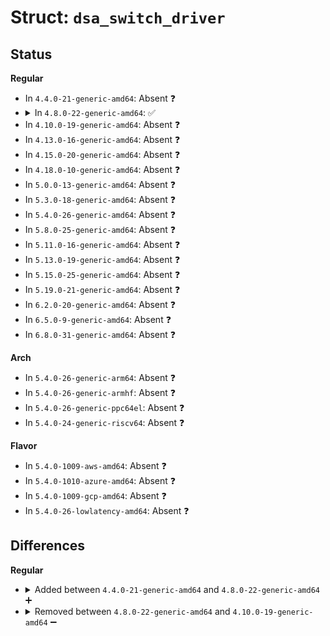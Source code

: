 # Struct: <code>dsa_switch_driver</code>

## Status
<b>Regular</b>
<ul>
<li>
In <code>4.4.0-21-generic-amd64</code>: Absent ❓
</li>
<li>
<details>
<summary>In <code>4.8.0-22-generic-amd64</code>: ✅</summary>

```c
struct dsa_switch_driver {
    struct list_head list;
    enum dsa_tag_protocol tag_protocol;
    const char * (*)(struct device *, struct device *, int, void * *) probe;
    int (*)(struct dsa_switch *) setup;
    int (*)(struct dsa_switch *, u8 *) set_addr;
    u32 (*)(struct dsa_switch *, int) get_phy_flags;
    int (*)(struct dsa_switch *, int, int) phy_read;
    int (*)(struct dsa_switch *, int, int, u16) phy_write;
    void (*)(struct dsa_switch *, int, struct phy_device *) adjust_link;
    void (*)(struct dsa_switch *, int, struct fixed_phy_status *) fixed_link_update;
    void (*)(struct dsa_switch *, int, uint8_t *) get_strings;
    void (*)(struct dsa_switch *, int, uint64_t *) get_ethtool_stats;
    int (*)(struct dsa_switch *) get_sset_count;
    void (*)(struct dsa_switch *, int, struct ethtool_wolinfo *) get_wol;
    int (*)(struct dsa_switch *, int, struct ethtool_wolinfo *) set_wol;
    int (*)(struct dsa_switch *) suspend;
    int (*)(struct dsa_switch *) resume;
    int (*)(struct dsa_switch *, int, struct phy_device *) port_enable;
    void (*)(struct dsa_switch *, int, struct phy_device *) port_disable;
    int (*)(struct dsa_switch *, int, struct phy_device *, struct ethtool_eee *) set_eee;
    int (*)(struct dsa_switch *, int, struct ethtool_eee *) get_eee;
    int (*)(struct dsa_switch *, int *) get_temp;
    int (*)(struct dsa_switch *, int *) get_temp_limit;
    int (*)(struct dsa_switch *, int) set_temp_limit;
    int (*)(struct dsa_switch *, bool *) get_temp_alarm;
    int (*)(struct dsa_switch *) get_eeprom_len;
    int (*)(struct dsa_switch *, struct ethtool_eeprom *, u8 *) get_eeprom;
    int (*)(struct dsa_switch *, struct ethtool_eeprom *, u8 *) set_eeprom;
    int (*)(struct dsa_switch *, int) get_regs_len;
    void (*)(struct dsa_switch *, int, struct ethtool_regs *, void *) get_regs;
    int (*)(struct dsa_switch *, unsigned int) set_ageing_time;
    int (*)(struct dsa_switch *, int, struct net_device *) port_bridge_join;
    void (*)(struct dsa_switch *, int) port_bridge_leave;
    void (*)(struct dsa_switch *, int, u8) port_stp_state_set;
    int (*)(struct dsa_switch *, int, bool) port_vlan_filtering;
    int (*)(struct dsa_switch *, int, const struct switchdev_obj_port_vlan *, struct switchdev_trans *) port_vlan_prepare;
    void (*)(struct dsa_switch *, int, const struct switchdev_obj_port_vlan *, struct switchdev_trans *) port_vlan_add;
    int (*)(struct dsa_switch *, int, const struct switchdev_obj_port_vlan *) port_vlan_del;
    int (*)(struct dsa_switch *, int, struct switchdev_obj_port_vlan *, int (*)(struct switchdev_obj *)) port_vlan_dump;
    int (*)(struct dsa_switch *, int, const struct switchdev_obj_port_fdb *, struct switchdev_trans *) port_fdb_prepare;
    void (*)(struct dsa_switch *, int, const struct switchdev_obj_port_fdb *, struct switchdev_trans *) port_fdb_add;
    int (*)(struct dsa_switch *, int, const struct switchdev_obj_port_fdb *) port_fdb_del;
    int (*)(struct dsa_switch *, int, struct switchdev_obj_port_fdb *, int (*)(struct switchdev_obj *)) port_fdb_dump;
}
```
</details>
</li>
<li>
In <code>4.10.0-19-generic-amd64</code>: Absent ❓
</li>
<li>
In <code>4.13.0-16-generic-amd64</code>: Absent ❓
</li>
<li>
In <code>4.15.0-20-generic-amd64</code>: Absent ❓
</li>
<li>
In <code>4.18.0-10-generic-amd64</code>: Absent ❓
</li>
<li>
In <code>5.0.0-13-generic-amd64</code>: Absent ❓
</li>
<li>
In <code>5.3.0-18-generic-amd64</code>: Absent ❓
</li>
<li>
In <code>5.4.0-26-generic-amd64</code>: Absent ❓
</li>
<li>
In <code>5.8.0-25-generic-amd64</code>: Absent ❓
</li>
<li>
In <code>5.11.0-16-generic-amd64</code>: Absent ❓
</li>
<li>
In <code>5.13.0-19-generic-amd64</code>: Absent ❓
</li>
<li>
In <code>5.15.0-25-generic-amd64</code>: Absent ❓
</li>
<li>
In <code>5.19.0-21-generic-amd64</code>: Absent ❓
</li>
<li>
In <code>6.2.0-20-generic-amd64</code>: Absent ❓
</li>
<li>
In <code>6.5.0-9-generic-amd64</code>: Absent ❓
</li>
<li>
In <code>6.8.0-31-generic-amd64</code>: Absent ❓
</li>
</ul>
<b>Arch</b>
<ul>
<li>
In <code>5.4.0-26-generic-arm64</code>: Absent ❓
</li>
<li>
In <code>5.4.0-26-generic-armhf</code>: Absent ❓
</li>
<li>
In <code>5.4.0-26-generic-ppc64el</code>: Absent ❓
</li>
<li>
In <code>5.4.0-24-generic-riscv64</code>: Absent ❓
</li>
</ul>
<b>Flavor</b>
<ul>
<li>
In <code>5.4.0-1009-aws-amd64</code>: Absent ❓
</li>
<li>
In <code>5.4.0-1010-azure-amd64</code>: Absent ❓
</li>
<li>
In <code>5.4.0-1009-gcp-amd64</code>: Absent ❓
</li>
<li>
In <code>5.4.0-26-lowlatency-amd64</code>: Absent ❓
</li>
</ul>

## Differences
<b>Regular</b>
<ul>
<li>
<details>
<summary>Added between <code>4.4.0-21-generic-amd64</code> and <code>4.8.0-22-generic-amd64</code> ➕</summary>

```c
struct dsa_switch_driver {
    struct list_head list;
    enum dsa_tag_protocol tag_protocol;
    const char * (*)(struct device *, struct device *, int, void * *) probe;
    int (*)(struct dsa_switch *) setup;
    int (*)(struct dsa_switch *, u8 *) set_addr;
    u32 (*)(struct dsa_switch *, int) get_phy_flags;
    int (*)(struct dsa_switch *, int, int) phy_read;
    int (*)(struct dsa_switch *, int, int, u16) phy_write;
    void (*)(struct dsa_switch *, int, struct phy_device *) adjust_link;
    void (*)(struct dsa_switch *, int, struct fixed_phy_status *) fixed_link_update;
    void (*)(struct dsa_switch *, int, uint8_t *) get_strings;
    void (*)(struct dsa_switch *, int, uint64_t *) get_ethtool_stats;
    int (*)(struct dsa_switch *) get_sset_count;
    void (*)(struct dsa_switch *, int, struct ethtool_wolinfo *) get_wol;
    int (*)(struct dsa_switch *, int, struct ethtool_wolinfo *) set_wol;
    int (*)(struct dsa_switch *) suspend;
    int (*)(struct dsa_switch *) resume;
    int (*)(struct dsa_switch *, int, struct phy_device *) port_enable;
    void (*)(struct dsa_switch *, int, struct phy_device *) port_disable;
    int (*)(struct dsa_switch *, int, struct phy_device *, struct ethtool_eee *) set_eee;
    int (*)(struct dsa_switch *, int, struct ethtool_eee *) get_eee;
    int (*)(struct dsa_switch *, int *) get_temp;
    int (*)(struct dsa_switch *, int *) get_temp_limit;
    int (*)(struct dsa_switch *, int) set_temp_limit;
    int (*)(struct dsa_switch *, bool *) get_temp_alarm;
    int (*)(struct dsa_switch *) get_eeprom_len;
    int (*)(struct dsa_switch *, struct ethtool_eeprom *, u8 *) get_eeprom;
    int (*)(struct dsa_switch *, struct ethtool_eeprom *, u8 *) set_eeprom;
    int (*)(struct dsa_switch *, int) get_regs_len;
    void (*)(struct dsa_switch *, int, struct ethtool_regs *, void *) get_regs;
    int (*)(struct dsa_switch *, unsigned int) set_ageing_time;
    int (*)(struct dsa_switch *, int, struct net_device *) port_bridge_join;
    void (*)(struct dsa_switch *, int) port_bridge_leave;
    void (*)(struct dsa_switch *, int, u8) port_stp_state_set;
    int (*)(struct dsa_switch *, int, bool) port_vlan_filtering;
    int (*)(struct dsa_switch *, int, const struct switchdev_obj_port_vlan *, struct switchdev_trans *) port_vlan_prepare;
    void (*)(struct dsa_switch *, int, const struct switchdev_obj_port_vlan *, struct switchdev_trans *) port_vlan_add;
    int (*)(struct dsa_switch *, int, const struct switchdev_obj_port_vlan *) port_vlan_del;
    int (*)(struct dsa_switch *, int, struct switchdev_obj_port_vlan *, int (*)(struct switchdev_obj *)) port_vlan_dump;
    int (*)(struct dsa_switch *, int, const struct switchdev_obj_port_fdb *, struct switchdev_trans *) port_fdb_prepare;
    void (*)(struct dsa_switch *, int, const struct switchdev_obj_port_fdb *, struct switchdev_trans *) port_fdb_add;
    int (*)(struct dsa_switch *, int, const struct switchdev_obj_port_fdb *) port_fdb_del;
    int (*)(struct dsa_switch *, int, struct switchdev_obj_port_fdb *, int (*)(struct switchdev_obj *)) port_fdb_dump;
}
```
</details>
</li>
<li>
<details>
<summary>Removed between <code>4.8.0-22-generic-amd64</code> and <code>4.10.0-19-generic-amd64</code> ➖</summary>

```c
struct dsa_switch_driver {
    struct list_head list;
    enum dsa_tag_protocol tag_protocol;
    const char * (*)(struct device *, struct device *, int, void * *) probe;
    int (*)(struct dsa_switch *) setup;
    int (*)(struct dsa_switch *, u8 *) set_addr;
    u32 (*)(struct dsa_switch *, int) get_phy_flags;
    int (*)(struct dsa_switch *, int, int) phy_read;
    int (*)(struct dsa_switch *, int, int, u16) phy_write;
    void (*)(struct dsa_switch *, int, struct phy_device *) adjust_link;
    void (*)(struct dsa_switch *, int, struct fixed_phy_status *) fixed_link_update;
    void (*)(struct dsa_switch *, int, uint8_t *) get_strings;
    void (*)(struct dsa_switch *, int, uint64_t *) get_ethtool_stats;
    int (*)(struct dsa_switch *) get_sset_count;
    void (*)(struct dsa_switch *, int, struct ethtool_wolinfo *) get_wol;
    int (*)(struct dsa_switch *, int, struct ethtool_wolinfo *) set_wol;
    int (*)(struct dsa_switch *) suspend;
    int (*)(struct dsa_switch *) resume;
    int (*)(struct dsa_switch *, int, struct phy_device *) port_enable;
    void (*)(struct dsa_switch *, int, struct phy_device *) port_disable;
    int (*)(struct dsa_switch *, int, struct phy_device *, struct ethtool_eee *) set_eee;
    int (*)(struct dsa_switch *, int, struct ethtool_eee *) get_eee;
    int (*)(struct dsa_switch *, int *) get_temp;
    int (*)(struct dsa_switch *, int *) get_temp_limit;
    int (*)(struct dsa_switch *, int) set_temp_limit;
    int (*)(struct dsa_switch *, bool *) get_temp_alarm;
    int (*)(struct dsa_switch *) get_eeprom_len;
    int (*)(struct dsa_switch *, struct ethtool_eeprom *, u8 *) get_eeprom;
    int (*)(struct dsa_switch *, struct ethtool_eeprom *, u8 *) set_eeprom;
    int (*)(struct dsa_switch *, int) get_regs_len;
    void (*)(struct dsa_switch *, int, struct ethtool_regs *, void *) get_regs;
    int (*)(struct dsa_switch *, unsigned int) set_ageing_time;
    int (*)(struct dsa_switch *, int, struct net_device *) port_bridge_join;
    void (*)(struct dsa_switch *, int) port_bridge_leave;
    void (*)(struct dsa_switch *, int, u8) port_stp_state_set;
    int (*)(struct dsa_switch *, int, bool) port_vlan_filtering;
    int (*)(struct dsa_switch *, int, const struct switchdev_obj_port_vlan *, struct switchdev_trans *) port_vlan_prepare;
    void (*)(struct dsa_switch *, int, const struct switchdev_obj_port_vlan *, struct switchdev_trans *) port_vlan_add;
    int (*)(struct dsa_switch *, int, const struct switchdev_obj_port_vlan *) port_vlan_del;
    int (*)(struct dsa_switch *, int, struct switchdev_obj_port_vlan *, int (*)(struct switchdev_obj *)) port_vlan_dump;
    int (*)(struct dsa_switch *, int, const struct switchdev_obj_port_fdb *, struct switchdev_trans *) port_fdb_prepare;
    void (*)(struct dsa_switch *, int, const struct switchdev_obj_port_fdb *, struct switchdev_trans *) port_fdb_add;
    int (*)(struct dsa_switch *, int, const struct switchdev_obj_port_fdb *) port_fdb_del;
    int (*)(struct dsa_switch *, int, struct switchdev_obj_port_fdb *, int (*)(struct switchdev_obj *)) port_fdb_dump;
}
```
</details>
</li>
</ul>
